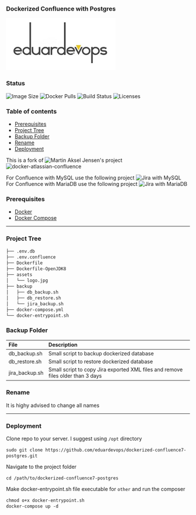 ### Dockerized Confluence with Postgres

![Logo](./assets/logo.jpg)

### Status
<img alt="Image Size" src="https://img.shields.io/docker/image-size/eduardevops/confluence7-postgres" style="max-width:100%;"> <img alt="Docker Pulls" src="https://img.shields.io/docker/pulls/eduardevops/confluence7-postgres" style="max-width:100%;"> <img alt="Build Status" src="https://img.shields.io/docker/cloud/build/eduardevops/confluence7-postgres" style="max-width:100%;"> <img alt="Licenses" src="https://img.shields.io/badge/License-GPLv3-blue.svg" style="max-width:100%;">

### Table of contents
* [Prerequisites](#Prerequisites)
* [Project Tree](#Project-Tree)
* [Backup Folder](#Backup-Folder)
* [Rename](#Rename)
* [Deployment](#Deployment)

This is a fork of ![Martin Aksel Jensen's](https://github.com/cptactionhank) project ![docker-atlassian-confluence](https://github.com/cptactionhank/docker-atlassian-confluence)  <br>

For Confluence with MySQL use the following project ![Jira with MySQL](https://github.com/eduardevops/dockerized-confluence7-mysql) <br>
For Confluence with MariaDB use the following project ![Jira with MariaDB](https://github.com/eduardevops/dockerized-confluence7-mariadb)

### Prerequisites
*	[Docker](https://www.docker.com/)
*	[Docker Compose](https://docs.docker.com/compose/install/)
------

### Project Tree
```less
├── .env.db
├── .env.confluence
├── Dockerfile
├── Dockerfile-OpenJDK8
├── assets
│   └── logo.jpg
├── backup
│   ├── db_backup.sh
│   ├── db_restore.sh
│   └── jira_backup.sh
├── docker-compose.yml
└── docker-entrypoint.sh
```

### Backup Folder
| File                        | Description                                                                           |
| :-------------------------- |:------------------------------------------------------------------------------------- |
| db_backup.sh   | Small script to backup dockerized database                                                         |
| db_restore.sh  | Small script to restore dockerized database                                                        |
| jira_backup.sh | Small script to copy Jira exported XML files and remove files older than 3 days                    |

### Rename
It is highy advised to change all names 

-----

### Deployment
Clone repo to your server. I suggest using ```/opt``` directory
```less
sudo git clone https://github.com/eduardevops/dockerized-confluence7-postgres.git
```

Navigate to the project folder
```less
cd /path/to/dockerized-confluence7-postgres
```

Make docker-entrypoint.sh file executable for ```other``` and run the composer

```less
chmod o+x docker-entrypoint.sh
docker-compose up -d
```
